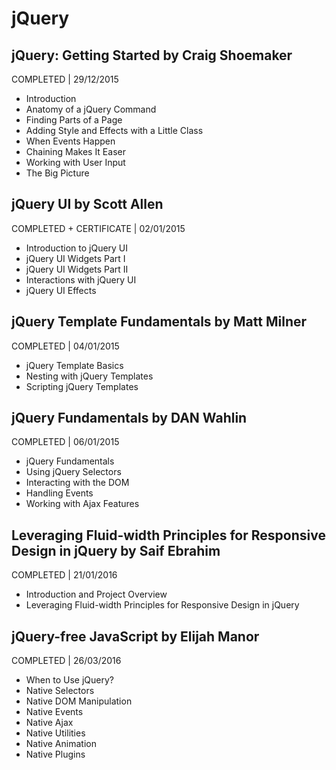 # jQuery

## jQuery: Getting Started by Craig Shoemaker
COMPLETED | 29/12/2015

- Introduction
- Anatomy of a jQuery Command
- Finding Parts of a Page
- Adding Style and Effects with a Little Class
- When Events Happen
- Chaining Makes It Easer
- Working with User Input
- The Big Picture

## jQuery UI by Scott Allen
COMPLETED + CERTIFICATE | 02/01/2015

- Introduction to jQuery UI
- jQuery UI Widgets Part I
- jQuery UI Widgets Part II
- Interactions with jQuery UI
- jQuery UI Effects

## jQuery Template Fundamentals by Matt Milner
COMPLETED | 04/01/2015

- jQuery Template Basics
- Nesting with jQuery Templates
- Scripting jQuery Templates

## jQuery Fundamentals by DAN Wahlin
COMPLETED | 06/01/2015

- jQuery Fundamentals
- Using jQuery Selectors
- Interacting with the DOM
- Handling Events
- Working with Ajax Features

## Leveraging Fluid-width Principles for Responsive Design in jQuery by Saif Ebrahim
COMPLETED | 21/01/2016

- Introduction and Project Overview
- Leveraging Fluid-width Principles for Responsive Design in jQuery


## jQuery-free JavaScript by Elijah Manor
COMPLETED | 26/03/2016

- When to Use jQuery?
- Native Selectors
- Native DOM Manipulation
- Native Events
- Native Ajax
- Native Utilities
- Native Animation
- Native Plugins
